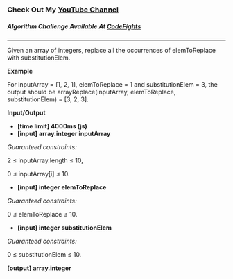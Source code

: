 ### Check Out My [YouTube Channel](https://www.YouTube.com/CodingTutorials360)

##### Algorithm Challenge Available At [CodeFights](https://codefights.com/arcade/intro/level-6/mCkmbxdMsMTjBc3Bm)
---
Given an array of integers, replace all the occurrences of elemToReplace with substitutionElem.

**Example**

For inputArray = [1, 2, 1], elemToReplace = 1 and substitutionElem = 3, the output should be
arrayReplace(inputArray, elemToReplace, substitutionElem) = [3, 2, 3].

**Input/Output**

- **[time limit] 4000ms (js)**
- **[input] array.integer inputArray**

*Guaranteed constraints:*

2 ≤ inputArray.length ≤ 10,

0 ≤ inputArray[i] ≤ 10.

- **[input] integer elemToReplace**

*Guaranteed constraints:*

0 ≤ elemToReplace ≤ 10.

- **[input] integer substitutionElem**

*Guaranteed constraints:*

0 ≤ substitutionElem ≤ 10.

**[output] array.integer**